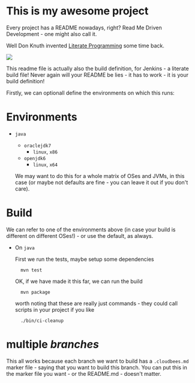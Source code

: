 This is my awesome project
========

Every project has a README nowadays, right?
Read Me Driven Development - one might also call it.

Well Don Knuth invented <a href="http://en.wikipedia.org/wiki/Literate_programming">Literate Programming</a> some time back.

<img src='http://upload.wikimedia.org/wikipedia/commons/thumb/4/4f/KnuthAtOpenContentAlliance.jpg/192px-KnuthAtOpenContentAlliance.jpg'/>


This readme file is actually also the build definition, for Jenkins - a literate build file!
Never again will your README be lies - it has to work - it is your build definition!

Firstly, we can optionall define the environments on which this runs:


# Environments

* `java`
    - `oraclejdk7`
        * `linux`, `x86`
    - `openjdk6`
        * `linux`, `x64`



  We may want to do this for a whole matrix of OSes and JVMs, in this case (or maybe not defaults are fine - you can leave it out if you don't care).

# Build

  We can refer to one of the environments above (in case your build is different on different OSes!) - or use the default, as always.

* On `java`

  First we run the tests, maybe setup some dependencies

        mvn test

    OK, if we have made it this far, we can run the build

        mvn package

    worth noting that these are really just commands - they could call scripts in your project if you like

        ./bin/ci-cleanup



# multiple *branches*

  This all works because each branch we want to build has a `.cloudbees.md` marker file - saying that you want to build this branch.
  You can put this in the marker file you want - or the README.md - doesn't matter.
